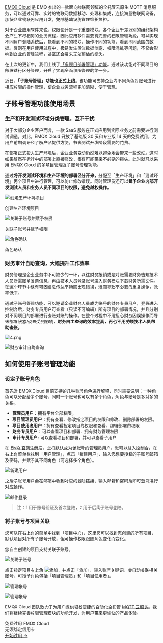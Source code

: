 [EMQX Cloud](https://www.emqx.com/zh) 是 EMQ 推出的一款面向物联网领域的全托管云原生 MQTT 消息服务，可以通过可靠、实时的物联网数据移动、处理和集成，连接海量物联网设备，加快企业物联网应用开发，免除基础设施管理维护负担。

对于企业应用软件来说，权限设计是一个重要模块。各个企业千差万别的组织架构会产生不尽相同的业务流程，因此应用软件需要有完善的权限管理功能，可以实现不同用户登陆系统后，能看到不同的模块，操作不同的功能，看到不同范围的数据。否则在用户使用过程中，极易发生类似数据泄露、权限混乱等问题，不仅会影响到企业的管理流程，甚至还会带来无法预估的损失。

在上次的更新中，我们上线了[「多项目部署管理」功能](https://www.emqx.com/zh/blog/emqx-cloud-realizes-multi-project-deployment-management)。通过该功能对不同项目的部署进行区分管理，开启了实现全面权限管理的第一步。

近日，**「子账号管理」功能也正式上线**。该功能可支持企业内不同角色对账号进行相应权限的操作管理，使企业业务流程更加清晰、便于管理。

## **子账号管理功能使用场景**

### **生产和开发测试环境分类管理，互不干扰**

对于大部分企业客户而言，一款 SaaS 服务在正式应用到实际业务之前需要进行测试调通。对此，EMQX Cloud 开放了基础版 30 天和专业版 14 天的免费试用，为用户前期调研和了解产品提供方便，节省测试开发阶段需要的花费。

在部署正式投入生产环境后，企业业务变动仍然难以避免地会带来一些改动。这时如果贸然在运行中的部署上直接修改，很有可能带来不必要的损失。此时就可以采用 EMQX Cloud 的多项目管理及子账号管理功能。

通过**将开发测试环境和生产环境的部署区分开来**，分配至「生产环境」和「测试环境」两个项目中进行管理，可以防止修改错误。同时管理员还可以**赋予企业内部开发测试人员和业务人员不同项目的权限，避免越权操作。**

![创建生产环境项目](https://assets.emqx.com/images/508f1324d300457d6480cc3534ef35f6.png)

创建生产环境项目

![关联子账号并赋予权限](https://assets.emqx.com/images/6cbdc92352c942229ebb719e38c1f43a.png)

关联子账号并赋予权限

![角色确认](https://assets.emqx.com/images/175dba8d3870251b04ff40bd416e9acd.png)

角色确认

 
### **财务审计自助查询，大幅提升工作效率**

财务管理是企业业务中不可缺少的一环，以往财务报销或是对账需要财务告知技术人员所需账单发票信息，再由技术人员登录账号进入财务模块下载财务所需文件。在这个环节中很有可因信息传达不畅而出现错误，进而导致不必要的重复操作，效率低下。

通过子账号管理功能，可以邀请企业财务人员成为账号的财务专员用户，登录进入控制台后，财务专员用户可查看（只读不可编辑）所有项目的部署情况，并且分别对不同项目的部署进行查账对账的操作。在整个过程中不用担心财务因误操作而导致部署状态/设置受到影响，**财务自主查询的效率提高，再也不用劳烦技术人员帮助查账。**

![4.png](https://assets.emqx.com/images/a2def5e93e84f9149e67417330069792.png)

![财务审计自助查询](https://assets.emqx.com/images/89c36cb84b085efab06913140aac01de.png)
 

## **如何使用子账号管理功能**

### **设定子账号角色**

首先对 EMQX Cloud 目前支持的几种账号角色进行解释，同时需要说明：一种角色可以分配给多个账号，同时一个账号也可以有多个角色，角色与账号是多对多的关系。

- **管理员用户**：拥有平台全部权限。
- **项目管理员用户**：拥有查看、修改指定项目的权限和修改、删除部署的权限。
- **项目使用者用户**：拥有查看指定项目的权限和查看、编辑部署的权限
- **财务专员用户**：可以查看项目和部署，拥有财务管理权限
- **审计专员用户**: 可以查看项目和部署，并可以查看子用户

在 [EMQ 官网](https://www.emqx.com/zh)注册后，您将默认成为该账号的管理员用户，您可以进入控制台，在右上角菜单栏找到「用户管理」，点击「新建用户」，输入您想要授权的子账号邮箱及密码，并赋予其不同角色（可选择多个角色）。

![新建用户](https://assets.emqx.com/images/d7e0dd399f3a6371c0b4b64dc1f085ad.png)

之后子账号用户会在邮箱中收到对应的登陆链接，输入邮箱和密码后即可登录进行对应操作。

![邮件登录](https://assets.emqx.com/images/5d89d1d9dcd9f4dc232b3b4855298463.png)

> 注：1 用于账号验证及首次登陆，2 用于后续子账号登陆。

### **将子账号与项目关联**

您可以在右上角的菜单中找到「项目中心」，这里您可以找到您创建的所有项目，默认项目对所有子账号开放，但可操作权限跟随角色变化而变化。

您自主创建的项目支持关联子账号。

![关联子账号](https://assets.emqx.com/images/625374506e83fb04e72c0c56e0ba4858.png)

点击指定项目右上角 ![添加](https://assets.emqx.com/images/287a7f2c82c4888de128ae0cea53e502.png)，并点击「添加」，输入账号关键词，会自动关联相关账号，可授予角色包括「项目管理员」和「项目使用者」。

![管理帐号](https://assets.emqx.com/images/7dcd7b8bfe3198aa5c03b22a19ce6cdc.png)

![管理帐号](https://assets.emqx.com/images/a3b4e00910798e5facf039e04ab2f397.png)


EMQX Cloud 团队致力于为用户提供轻松便捷的自动化全托管 [MQTT 云服务](https://www.emqx.com/zh/cloud)。我们将继续完善权限管理模块的功能开发，为用户带来更愉快的产品体验。


<section class="promotion">
    <div>
        免费试用 EMQX Cloud
        <div class="is-size-14 is-text-normal has-text-weight-normal">无须绑定信用卡</div>
    </div>
    <a href="https://www.emqx.com/zh/signup?continue=https://cloud.emqx.com/console/deployments/0?oper=new" class="button is-gradient px-5">开始试用 →</a >
</section>
